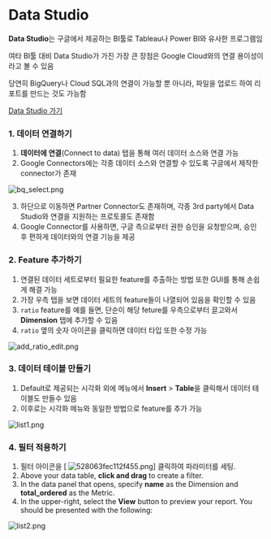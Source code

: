 # Data Studio

**Data Studio**는 구글에서 제공하는 BI툴로 Tableau나 Power BI와 유사한 프로그램임

여타 BI툴 대비 Data Studio가 가진 가장 큰 장점은 Google Cloud와의 연결 용이성이라고 볼 수 있음

당연히 BigQuery나 Cloud SQL과의 연결이 가능할 뿐 아니라, 파일을 업로드 하여 리포트를 만드는 것도 가능함

[Data Studio 가기](https://datastudio.google.com/u/0/navigation/reporting)



### 1. 데이터 연결하기

1.  **데이터에 연결**(Connect to data) 탭을 통해 여러 데이터 소스와 연결 가능
2. Google Connectors에는 각종 데이터 소스와 연결할 수 있도록 구글에서 제작한 connector가 존재

![bq_select.png](https://cdn.qwiklabs.com/39Vbx4yeiSCwKTWnt5qA2bG99Chp%2FWErqithsKc%2FFMA%3D)

3. 하단으로 이동하면 Partner Connector도 존재하며, 각종 3rd party에서 Data Studio와 연결을 지원하는 프로토콜도 존재함
4. Google Connector를 사용하면, 구글 측으로부터 권한 승인을 요청받으며, 승인 후 편하게 데이터와의 연결 기능을 제공

### 2. Feature 추가하기

1. 연결된 데이터 세트로부터 필요한 feature를 추출하는 방법 또한 GUI를 통해 손쉽게 해결 가능
2. 가장 우측 탭을 보면 데이터 세트의 feature들이 나열되어 있음을 확인할 수 있음
3. `ratio` feature를 예를 들면, 단순이 해당 feture를 우측으로부터 끌고와서 **Dimension** 탭에 추가할 수 있음
4. `ratio` 옆의 숫자 아이콘을 클릭하면 데이터 타입 또한 수정 가능

![add_ratio_edit.png](https://cdn.qwiklabs.com/zXu1x6M710mF6jfejnn2JRgapcP0Gk61hUx05Uk9bZ4%3D)

###  3. 데이터 테이블 만들기

1. Default로 제공되는 시각화 외에 메뉴에서 **Insert** > **Table**을 클릭해서 데이터 테이블도 만들수 있음
2. 이후로는 시각화 메뉴와 동일한 방법으로 feature를 추가 가능

![list1.png](https://cdn.qwiklabs.com/tCaE0P77TtbssYfg1FD9pY%2BmrKO5qrUKNFU3T9Flr2A%3D)

### 4. 필터 적용하기

1. 필터 아이콘을 [ ![528063fec112f455.png](https://cdn.qwiklabs.com/jyGvhcxndKDFmO54IN8oiL2guwOS22CHDrnp%2FLDozxo%3D)] 클릭하여 파라미터를 세팅.
2. Above your data table, **click and drag** to create a filter.
3. In the data panel that opens, specify **name** as the Dimension and **total_ordered** as the Metric.
4. In the upper-right, select the **View** button to preview your report. You should be presented with the following:

![list2.png](https://cdn.qwiklabs.com/4BSOwFoYYhCYkdCfahKVAipsSvF4TvCy86lXNTCXvAs%3D)
